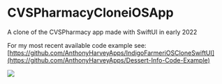 # CVSPharmacyCloneiOSApp
A clone of the CVSPharmacy app made with SwiftUI in early 2022

For my most recent available code example see: [https://github.com/AnthonyHarveyApps/IndigoFarmeriOSCloneSwiftUI](https://github.com/AnthonyHarveyApps/Dessert-Info-Code-Example)

![](CVSCloneGIF2.gif)
